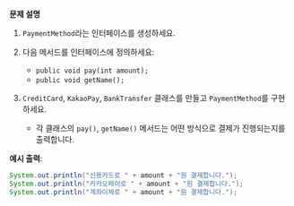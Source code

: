 
**문제 설명**

1. `PaymentMethod`라는 인터페이스를 생성하세요.

2. 다음 메서드를 인터페이스에 정의하세요:

   * `public void pay(int amount);`
   * `public void getName();`
   


3. `CreditCard`, `KakaoPay`, `BankTransfer` 클래스를 만들고 `PaymentMethod`를 구현하세요.

   * 각 클래스의 `pay()`, `getName()` 메서드는 어떤 방식으로 결제가 진행되는지를 출력합니다.

**예시 출력**:

```java
System.out.println("신용카드로 " + amount + "원 결제합니다.");
System.out.println("카카오페이로 " + amount + "원 결제합니다.");
System.out.println("계좌이체로 " + amount + "원 결제합니다.");
```


```
